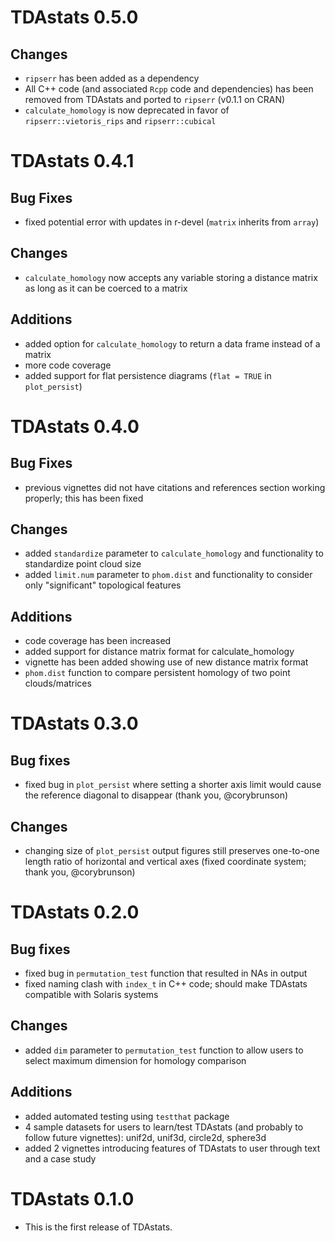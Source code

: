 # TDAstats 0.5.0

## Changes

* `ripserr` has been added as a dependency
* All C++ code (and associated `Rcpp` code and dependencies) has been removed
from TDAstats and ported to `ripserr` (v0.1.1 on CRAN)
* `calculate_homology` is now deprecated in favor of `ripserr::vietoris_rips`
and `ripserr::cubical`

# TDAstats 0.4.1

## Bug Fixes

* fixed potential error with updates in r-devel (`matrix` inherits from `array`)

## Changes

* `calculate_homology` now accepts any variable storing a distance matrix as long as it can be coerced to a matrix

## Additions

* added option for `calculate_homology` to return a data frame instead of a matrix
* more code coverage
* added support for flat persistence diagrams (`flat = TRUE` in `plot_persist`)

# TDAstats 0.4.0

## Bug Fixes

* previous vignettes did not have citations and references section working properly; this has been fixed

## Changes

* added `standardize` parameter to `calculate_homology` and functionality to standardize point cloud size
* added `limit.num` parameter to `phom.dist` and functionality to consider only "significant" topological features

## Additions

* code coverage has been increased
* added support for distance matrix format for calculate_homology
* vignette has been added showing use of new distance matrix format
* `phom.dist` function to compare persistent homology of two point clouds/matrices

# TDAstats 0.3.0

## Bug fixes

* fixed bug in `plot_persist` where setting a shorter axis limit would cause the reference diagonal to disappear (thank you, @corybrunson)

## Changes

* changing size of `plot_persist` output figures still preserves one-to-one length ratio of horizontal and vertical axes (fixed coordinate system; thank you, @corybrunson)

# TDAstats 0.2.0

## Bug fixes

* fixed bug in `permutation_test` function that resulted in NAs in output
* fixed naming clash with `index_t` in C++ code; should make TDAstats compatible with Solaris systems

## Changes

* added `dim` parameter to `permutation_test` function to allow users to select maximum dimension for homology comparison

## Additions

* added automated testing using `testthat` package
* 4 sample datasets for users to learn/test TDAstats (and probably to follow future vignettes): unif2d, unif3d, circle2d, sphere3d
* added 2 vignettes introducing features of TDAstats to user through text and a case study

# TDAstats 0.1.0

* This is the first release of TDAstats.
